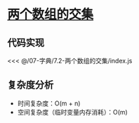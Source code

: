 # [两个数组的交集](https://leetcode.cn/problems/intersection-of-two-arrays/)

## 代码实现

<<< @/07-字典/7.2-两个数组的交集/index.js

## 复杂度分析

- 时间复杂度：O(m + n)
- 空间复杂度（临时变量内存消耗）：O(m)

